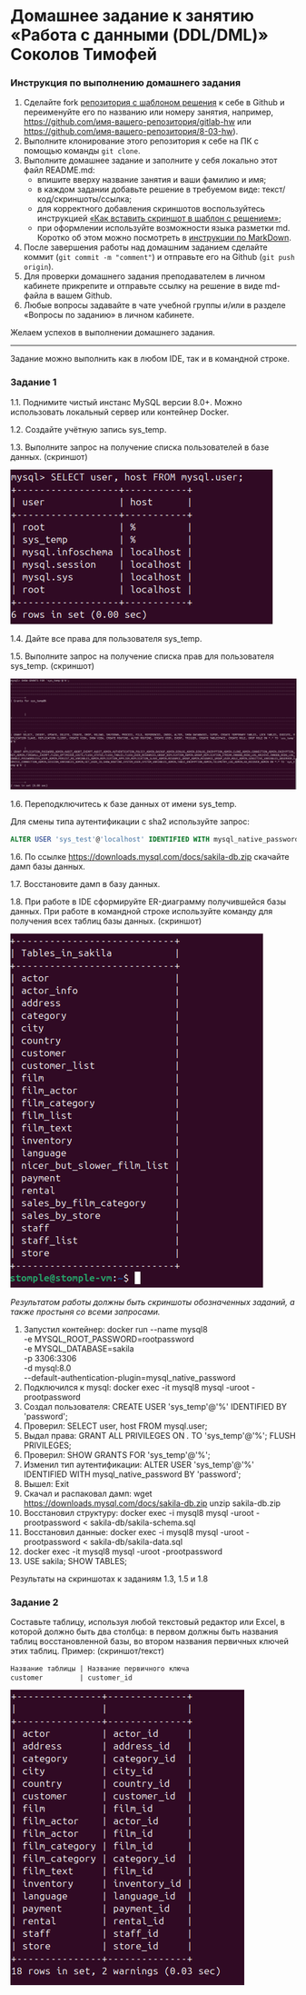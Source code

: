 # Домашнее задание к занятию «Работа с данными (DDL/DML)» Соколов Тимофей

### Инструкция по выполнению домашнего задания

1. Сделайте fork [репозитория c шаблоном решения](https://github.com/netology-code/sys-pattern-homework) к себе в Github и переименуйте его по названию или номеру занятия, например, https://github.com/имя-вашего-репозитория/gitlab-hw или https://github.com/имя-вашего-репозитория/8-03-hw).
2. Выполните клонирование этого репозитория к себе на ПК с помощью команды `git clone`.
3. Выполните домашнее задание и заполните у себя локально этот файл README.md:
   - впишите вверху название занятия и ваши фамилию и имя;
   - в каждом задании добавьте решение в требуемом виде: текст/код/скриншоты/ссылка;
   - для корректного добавления скриншотов воспользуйтесь инструкцией [«Как вставить скриншот в шаблон с решением»](https://github.com/netology-code/sys-pattern-homework/blob/main/screen-instruction.md);
   - при оформлении используйте возможности языка разметки md. Коротко об этом можно посмотреть в [инструкции по MarkDown](https://github.com/netology-code/sys-pattern-homework/blob/main/md-instruction.md).
4. После завершения работы над домашним заданием сделайте коммит (`git commit -m "comment"`) и отправьте его на Github (`git push origin`).
5. Для проверки домашнего задания преподавателем в личном кабинете прикрепите и отправьте ссылку на решение в виде md-файла в вашем Github.
6. Любые вопросы задавайте в чате учебной группы и/или в разделе «Вопросы по заданию» в личном кабинете.

Желаем успехов в выполнении домашнего задания.

---

Задание можно выполнить как в любом IDE, так и в командной строке.

### Задание 1
1.1. Поднимите чистый инстанс MySQL версии 8.0+. Можно использовать локальный сервер или контейнер Docker.

1.2. Создайте учётную запись sys_temp. 

1.3. Выполните запрос на получение списка пользователей в базе данных. (скриншот)

![zadanie1-3](images/zadanie1-3.PNG)

1.4. Дайте все права для пользователя sys_temp. 

1.5. Выполните запрос на получение списка прав для пользователя sys_temp. (скриншот)

![zadanie1-5](images/zadanie1-5.PNG)

1.6. Переподключитесь к базе данных от имени sys_temp.

Для смены типа аутентификации с sha2 используйте запрос: 
```sql
ALTER USER 'sys_test'@'localhost' IDENTIFIED WITH mysql_native_password BY 'password';
```
1.6. По ссылке https://downloads.mysql.com/docs/sakila-db.zip скачайте дамп базы данных.

1.7. Восстановите дамп в базу данных.

1.8. При работе в IDE сформируйте ER-диаграмму получившейся базы данных. При работе в командной строке используйте команду для получения всех таблиц базы данных. (скриншот)

![zadanie1-8](images/zadanie1-8.PNG)

*Результатом работы должны быть скриншоты обозначенных заданий, а также простыня со всеми запросами.*

1. Запустил контейнер: docker run --name mysql8 \
  -e MYSQL_ROOT_PASSWORD=rootpassword \
  -e MYSQL_DATABASE=sakila \
  -p 3306:3306 \
  -d mysql:8.0 \
  --default-authentication-plugin=mysql_native_password
2. Подключился к mysql: docker exec -it mysql8 mysql -uroot -prootpassword
3. Создал пользователя: CREATE USER 'sys_temp'@'%' IDENTIFIED BY 'password';
4. Проверил: SELECT user, host FROM mysql.user;
5. Выдал права: GRANT ALL PRIVILEGES ON *.* TO 'sys_temp'@'%';
FLUSH PRIVILEGES;
6. Проверил: SHOW GRANTS FOR 'sys_temp'@'%';
7. Изменил тип аутентификации: ALTER USER 'sys_temp'@'%' IDENTIFIED WITH mysql_native_password BY 'password';
8. Вышел: Exit
9. Скачал и распаковал дамп: wget https://downloads.mysql.com/docs/sakila-db.zip
unzip sakila-db.zip
10. Восстановил структуру: docker exec -i mysql8 mysql -uroot -prootpassword < sakila-db/sakila-schema.sql
11. Восстановил данные: docker exec -i mysql8 mysql -uroot -prootpassword < sakila-db/sakila-data.sql
12. docker exec -it mysql8 mysql -uroot -prootpassword
13. USE sakila;
SHOW TABLES;

Результаты на скриншотах к заданиям 1.3, 1.5 и 1.8


### Задание 2
Составьте таблицу, используя любой текстовый редактор или Excel, в которой должно быть два столбца: в первом должны быть названия таблиц восстановленной базы, во втором названия первичных ключей этих таблиц. Пример: (скриншот/текст)
```
Название таблицы | Название первичного ключа
customer         | customer_id
```
![zadanie2](images/zadanie2.PNG)
